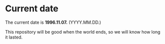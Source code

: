 # Current date

The current date is **1996.11.07.** (YYYY.MM.DD.)

This repository will be good when the world ends, so we will know how long it lasted.